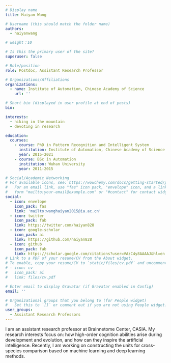 ```yaml
---
# Display name
title: Haiyan Wang

# Username (this should match the folder name)
authors:
  - haiyanwang

# weight：10

# Is this the primary user of the site?
superuser: false

# Role/position
role: Postdoc, Assistant Research Professor

# Organizations/Affiliations
organizations:
  - name: Institute of Automation, Chinese Academy of Science
    url: ''

# Short bio (displayed in user profile at end of posts)
bio: 

interests:
  - hiking in the mountain
  - devoting in research

education:
  courses:
    - course: PhD in Pattern Recognition and Intelligent System
      institution: Institute of Automation, Chinese Academy of Science
      year: 2015-2021
    - course: BSc in Automation
      institution: Wuhan University
      year: 2011-2015

# Social/Academic Networking
# For available icons, see: https://wowchemy.com/docs/getting-started/page-builder/#icons
#   For an email link, use "fas" icon pack, "envelope" icon, and a link in the
#   form "mailto:your-email@example.com" or "#contact" for contact widget.
social:
  - icon: envelope
    icon_pack: fas
    link: 'mailto:wanghaiyan2015@ia.ac.cn'
  - icon: twitter
    icon_pack: fab
    link: https://twitter.com/haiyan828
  - icon: google-scholar
    icon_pack: ai
    link: https://github.com/haiyan828
  - icon: github
    icon_pack: fab
    link: https://scholar.google.com/citations?user=VAzC4y8AAAAJ&hl=en
# Link to a PDF of your resume/CV from the About widget.
# To enable, copy your resume/CV to `static/files/cv.pdf` and uncomment the lines below.
# - icon: cv
#   icon_pack: ai
#   link: files/cv.pdf

# Enter email to display Gravatar (if Gravatar enabled in Config)
email: ''

# Organizational groups that you belong to (for People widget)
#   Set this to `[]` or comment out if you are not using People widget.
user_groups:
  - Assistant Research Professors
---
```


I am an assistant research professor at Brainnetome Center, CASIA. My research interests focus on: how high-order cognition abilities arise during development and evolution, and how can they inspire the artificial intelligence. Recently, I am working on constructing the units for cross-species comparison based on machine learning and deep learning methods.